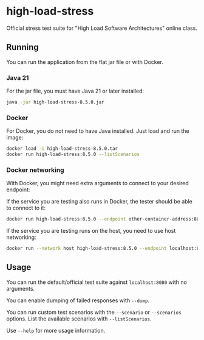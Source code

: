 # high-load-stress

Official stress test suite for "High Load Software Architectures" online class.

## Running

You can run the application from the flat jar file or with Docker.

### Java 21

For the jar file, you must have Java 21 or later installed:

```bash
java -jar high-load-stress-8.5.0.jar
```

### Docker

For Docker, you do not need to have Java installed. Just load and run the image:

```bash
docker load -i high-load-stress-8.5.0.tar
docker run high-load-stress:8.5.0 --listScenarios
```

### Docker networking

With Docker, you might need extra arguments to connect to your desired endpoint:

If the service you are testing also runs in Docker, the tester should be able to connect to it:

```bash
docker run high-load-stress:8.5.0 --endpoint other-container-address:8080
```

If the service you are testing runs on the host, you need to use host networking:

```bash
docker run --network host high-load-stress:8.5.0 --endpoint localhost:8080
```

## Usage

You can run the default/official test suite against `localhost:8080` with no arguments.

You can enable dumping of failed responses with `--dump`.

You can run custom test scenarios with the `--scenario` or `--scenarios` options.
List the available scenarios with `--listScenarios`.

Use `--help` for more usage information.
